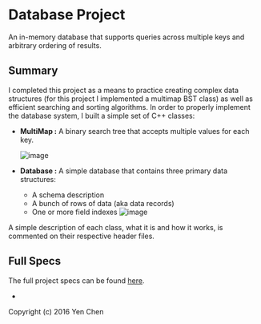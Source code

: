 # Database Project
An in-memory database that supports queries across multiple keys and arbitrary ordering of results.

## Summary
I completed this project as a means to practice creating complex data structures (for this project I implemented a multimap BST class) as well as efficient searching and sorting algorithms. In order to properly implement the database system, I built a simple set of C++ classes:
- **MultiMap :**  A binary search tree that accepts multiple values for each key.
  
    ![image](https://cloud.githubusercontent.com/assets/15008279/17835963/27985d84-6737-11e6-99e5-1e511d25955b.png)
- **Database :**  A simple database that contains three primary data structures:
  - A schema description
  - A bunch of rows of data (aka data records)
  - One or more field indexes
    ![image](https://cloud.githubusercontent.com/assets/15008279/17835974/99dca1c0-6737-11e6-85b5-aeda9988b854.png)

A simple description of each class, what it is and how it works, is commented on their respective header files.

## Full Specs
The full project specs can be found [here](https://github.com/nehcney/Database-Project/blob/master/spec.doc).

-
Copyright (c) 2016 Yen Chen
